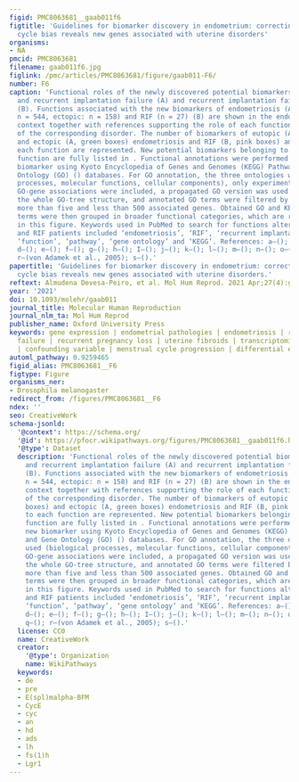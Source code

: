 ```yaml
---
figid: PMC8063681__gaab011f6
figtitle: 'Guidelines for biomarker discovery in endometrium: correcting for menstrual
  cycle bias reveals new genes associated with uterine disorders'
organisms:
- NA
pmcid: PMC8063681
filename: gaab011f6.jpg
figlink: /pmc/articles/PMC8063681/figure/gaab011-F6/
number: F6
caption: 'Functional roles of the newly discovered potential biomarkers of endometriosis
  and recurrent implantation failure (A) and recurrent implantation failure (RIF)
  (B). Functions associated with the new biomarkers of endometriosis (A) (eutopic:
  n = 544, ectopic: n = 158) and RIF (n = 27) (B) are shown in the endometrial cellular
  context together with references supporting the role of each function in the pathophysiology
  of the corresponding disorder. The number of biomarkers of eutopic (A, purple boxes)
  and ectopic (A, green boxes) endometriosis and RIF (B, pink boxes) annotated to
  each function are represented. New potential biomarkers belonging to each represented
  function are fully listed in . Functional annotations were performed for each new
  biomarker using Kyoto Encyclopedia of Genes and Genomes (KEGG) Pathways () and Gene
  Ontology (GO) () databases. For GO annotation, the three ontologies were used (biological
  processes, molecular functions, cellular components), only experimental-evidenced
  GO-gene associations were included, a propagated GO version was used for considering
  the whole GO-tree structure, and annotated GO terms were filtered by those having
  more than five and less than 500 associated genes. Obtained GO and KEGG annotated
  terms were then grouped in broader functional categories, which are represented
  in this figure. Keywords used in PubMed to search for functions altered in endometriosis
  and RIF patients included ‘endometriosis’, ‘RIF’, ‘recurrent implantation failure’,
  ‘function’, ‘pathway’, ‘gene ontology’ and ‘KEGG’. References: a—(); b—(); c—();
  d—(); e—(); f—(); g—(); h—(); I—(); j—(); k—(); l—(); m—(); n—(); o—(); p—(); q—();
  r—(von Adamek et al., 2005); s—().'
papertitle: 'Guidelines for biomarker discovery in endometrium: correcting for menstrual
  cycle bias reveals new genes associated with uterine disorders.'
reftext: Almudena Devesa-Peiro, et al. Mol Hum Reprod. 2021 Apr;27(4):gaab011.
year: '2021'
doi: 10.1093/molehr/gaab011
journal_title: Molecular Human Reproduction
journal_nlm_ta: Mol Hum Reprod
publisher_name: Oxford University Press
keywords: gene expression | endometrial pathologies | endometriosis | recurrent implantation
  failure | recurrent pregnancy loss | uterine fibroids | transcriptomic analysis
  | confounding variable | menstrual cycle progression | differential expression
automl_pathway: 0.9259465
figid_alias: PMC8063681__F6
figtype: Figure
organisms_ner:
- Drosophila melanogaster
redirect_from: /figures/PMC8063681__F6
ndex: ''
seo: CreativeWork
schema-jsonld:
  '@context': https://schema.org/
  '@id': https://pfocr.wikipathways.org/figures/PMC8063681__gaab011f6.html
  '@type': Dataset
  description: 'Functional roles of the newly discovered potential biomarkers of endometriosis
    and recurrent implantation failure (A) and recurrent implantation failure (RIF)
    (B). Functions associated with the new biomarkers of endometriosis (A) (eutopic:
    n = 544, ectopic: n = 158) and RIF (n = 27) (B) are shown in the endometrial cellular
    context together with references supporting the role of each function in the pathophysiology
    of the corresponding disorder. The number of biomarkers of eutopic (A, purple
    boxes) and ectopic (A, green boxes) endometriosis and RIF (B, pink boxes) annotated
    to each function are represented. New potential biomarkers belonging to each represented
    function are fully listed in . Functional annotations were performed for each
    new biomarker using Kyoto Encyclopedia of Genes and Genomes (KEGG) Pathways ()
    and Gene Ontology (GO) () databases. For GO annotation, the three ontologies were
    used (biological processes, molecular functions, cellular components), only experimental-evidenced
    GO-gene associations were included, a propagated GO version was used for considering
    the whole GO-tree structure, and annotated GO terms were filtered by those having
    more than five and less than 500 associated genes. Obtained GO and KEGG annotated
    terms were then grouped in broader functional categories, which are represented
    in this figure. Keywords used in PubMed to search for functions altered in endometriosis
    and RIF patients included ‘endometriosis’, ‘RIF’, ‘recurrent implantation failure’,
    ‘function’, ‘pathway’, ‘gene ontology’ and ‘KEGG’. References: a—(); b—(); c—();
    d—(); e—(); f—(); g—(); h—(); I—(); j—(); k—(); l—(); m—(); n—(); o—(); p—();
    q—(); r—(von Adamek et al., 2005); s—().'
  license: CC0
  name: CreativeWork
  creator:
    '@type': Organization
    name: WikiPathways
  keywords:
  - de
  - pre
  - E(spl)malpha-BFM
  - CycE
  - cyc
  - an
  - hd
  - ads
  - lh
  - fs(1)h
  - Lgr1
---
```

